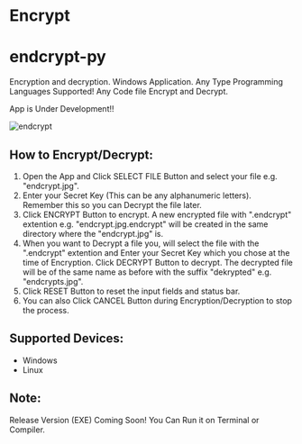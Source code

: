 # Encrypt
# endcrypt-py

Encryption and decryption. Windows Application. Any Type Programming Languages Supported! Any Code file Encrypt and Decrypt.

App is Under Development!!


![endcrypt](https://user-images.githubusercontent.com/49250151/109132543-25481e00-777e-11eb-834b-e8a247e3e8dc.PNG)

## How to Encrypt/Decrypt:
1. Open the App and Click SELECT FILE Button and select your file e.g. "endcrypt.jpg".
2. Enter your Secret Key (This can be any alphanumeric letters). Remember this so you can Decrypt the file later.
3. Click ENCRYPT Button to encrypt. A new encrypted file with ".endcrypt" extention e.g. "endcrypt.jpg.endcrypt" will be created in the same directory where the "endcrypt.jpg" is.
4. When you want to Decrypt a file you, will select the file with the ".endcrypt" extention and Enter your Secret Key which you chose at the time of Encryption. Click DECRYPT Button to decrypt. The decrypted file will be of the same name as before with the suffix "dekrypted" e.g. "endcrypts.jpg".
5. Click RESET Button to reset the input fields and status bar.
6. You can also Click CANCEL Button during Encryption/Decryption to stop the process.

## Supported Devices:
- Windows
- Linux

## Note:
Release Version (EXE) Coming Soon! You Can Run it on Terminal or Compiler.

